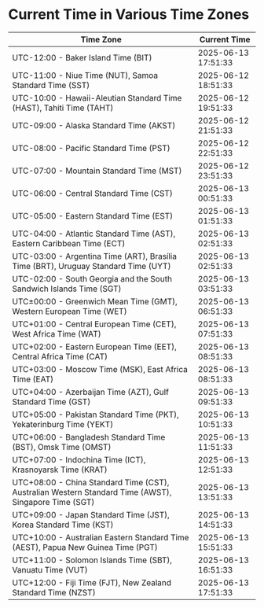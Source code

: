 # Current Time in Various Time Zones

| Time Zone | Current Time |
|-----------|--------------|
| UTC-12:00 - Baker Island Time (BIT) | 2025-06-13 17:51:33 |
| UTC-11:00 - Niue Time (NUT), Samoa Standard Time (SST) | 2025-06-12 18:51:33 |
| UTC-10:00 - Hawaii-Aleutian Standard Time (HAST), Tahiti Time (TAHT) | 2025-06-12 19:51:33 |
| UTC-09:00 - Alaska Standard Time (AKST) | 2025-06-12 21:51:33 |
| UTC-08:00 - Pacific Standard Time (PST) | 2025-06-12 22:51:33 |
| UTC-07:00 - Mountain Standard Time (MST) | 2025-06-12 23:51:33 |
| UTC-06:00 - Central Standard Time (CST) | 2025-06-13 00:51:33 |
| UTC-05:00 - Eastern Standard Time (EST) | 2025-06-13 01:51:33 |
| UTC-04:00 - Atlantic Standard Time (AST), Eastern Caribbean Time (ECT) | 2025-06-13 02:51:33 |
| UTC-03:00 - Argentina Time (ART), Brasília Time (BRT), Uruguay Standard Time (UYT) | 2025-06-13 02:51:33 |
| UTC-02:00 - South Georgia and the South Sandwich Islands Time (SGT) | 2025-06-13 03:51:33 |
| UTC±00:00 - Greenwich Mean Time (GMT), Western European Time (WET) | 2025-06-13 06:51:33 |
| UTC+01:00 - Central European Time (CET), West Africa Time (WAT) | 2025-06-13 07:51:33 |
| UTC+02:00 - Eastern European Time (EET), Central Africa Time (CAT) | 2025-06-13 08:51:33 |
| UTC+03:00 - Moscow Time (MSK), East Africa Time (EAT) | 2025-06-13 08:51:33 |
| UTC+04:00 - Azerbaijan Time (AZT), Gulf Standard Time (GST) | 2025-06-13 09:51:33 |
| UTC+05:00 - Pakistan Standard Time (PKT), Yekaterinburg Time (YEKT) | 2025-06-13 10:51:33 |
| UTC+06:00 - Bangladesh Standard Time (BST), Omsk Time (OMST) | 2025-06-13 11:51:33 |
| UTC+07:00 - Indochina Time (ICT), Krasnoyarsk Time (KRAT) | 2025-06-13 12:51:33 |
| UTC+08:00 - China Standard Time (CST), Australian Western Standard Time (AWST), Singapore Time (SGT) | 2025-06-13 13:51:33 |
| UTC+09:00 - Japan Standard Time (JST), Korea Standard Time (KST) | 2025-06-13 14:51:33 |
| UTC+10:00 - Australian Eastern Standard Time (AEST), Papua New Guinea Time (PGT) | 2025-06-13 15:51:33 |
| UTC+11:00 - Solomon Islands Time (SBT), Vanuatu Time (VUT) | 2025-06-13 16:51:33 |
| UTC+12:00 - Fiji Time (FJT), New Zealand Standard Time (NZST) | 2025-06-13 17:51:33 |
